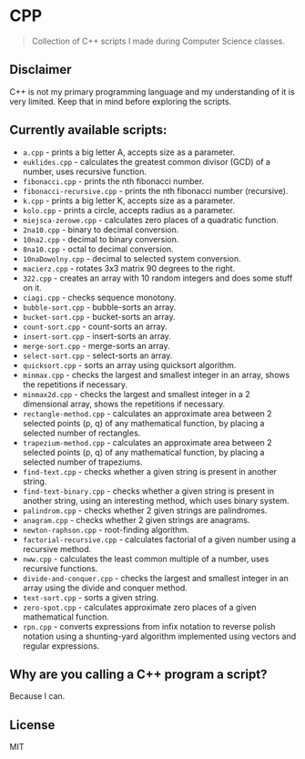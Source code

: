 # CPP

> Collection of C++ scripts I made during Computer Science classes.

## Disclaimer

C++ is not my primary programming language and my understanding of it is very limited. Keep that in mind before exploring the scripts.

## Currently available scripts:

* `a.cpp` - prints a big letter A, accepts size as a parameter.
* `euklides.cpp` - calculates the greatest common divisor (GCD) of a number, uses recursive function.
* `fibonacci.cpp` - prints the nth fibonacci number.
* `fibonacci-recursive.cpp` - prints the nth fibonacci number (recursive).
* `k.cpp` - prints a big letter K, accepts size as a parameter.
* `kolo.cpp` - prints a circle, accepts radius as a parameter.
* `miejsca-zerowe.cpp` - calculates zero places of a quadratic function.
* `2na10.cpp` - binary to decimal conversion.
* `10na2.cpp` - decimal to binary conversion.
* `8na10.cpp` - octal to decimal conversion.
* `10naDowolny.cpp` - decimal to selected system conversion.
* `macierz.cpp` - rotates 3x3 matrix 90 degrees to the right.
* `322.cpp` - creates an array with 10 random integers and does some stuff on it.
* `ciagi.cpp` - checks sequence monotony.
* `bubble-sort.cpp` - bubble-sorts an array.
* `bucket-sort.cpp` - bucket-sorts an array.
* `count-sort.cpp` - count-sorts an array.
* `insert-sort.cpp` - insert-sorts an array.
* `merge-sort.cpp` - merge-sorts an array.
* `select-sort.cpp` - select-sorts an array.
* `quicksort.cpp` - sorts an array using quicksort algorithm.
* `minmax.cpp` - checks the largest and smallest integer in an array, shows the repetitions if necessary.
* `minmax2d.cpp` - checks the largest and smallest integer in a 2 dimensional array, shows the repetitions if necessary.
* `rectangle-method.cpp` - calculates an approximate area between 2 selected points (p, q) of any mathematical function, by placing a selected number of rectangles.
* `trapezium-method.cpp` - calculates an approximate area between 2 selected points (p, q) of any mathematical function, by placing a selected number of trapeziums.
* `find-text.cpp` - checks whether a given string is present in another string.
* `find-text-binary.cpp` - checks whether a given string is present in another string, using an interesting method, which uses binary system.
* `palindrom.cpp` - checks whether 2 given strings are palindromes.
* `anagram.cpp` - checks whether 2 given strings are anagrams.
* `newton-raphson.cpp` - root-finding algorithm.
* `factorial-recursive.cpp` - calculates factorial of a given number using a recursive method.
* `nww.cpp` - calculates the least common multiple of a number, uses recursive functions.
* `divide-and-conquer.cpp` - checks the largest and smallest integer in an array using the divide and conquer method.
* `text-sort.cpp` - sorts a given string.
* `zero-spot.cpp` - calculates approximate zero places of a given mathematical function.
* `rpn.cpp` - converts expressions from infix notation to reverse polish notation using a shunting-yard algorithm implemented using vectors and regular expressions.

## Why are you calling a C++ program a script?

Because I can.

## License

MIT
